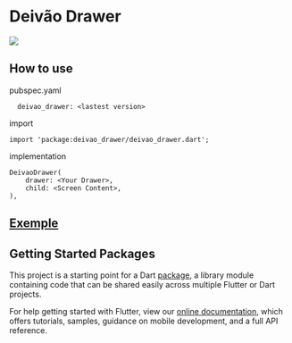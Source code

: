 # Deivão Drawer
![](https://github.com/davidsdearaujo/deivao_drawer/raw/master/exemple.gif)

## How to use
pubspec.yaml
```
  deivao_drawer: <lastest version>
```

import
```
import 'package:deivao_drawer/deivao_drawer.dart';
```

implementation
```
DeivaoDrawer(
    drawer: <Your Drawer>,
    child: <Screen Content>,
),
```

## [Exemple](https://github.com/davidsdearaujo/deivao_drawer/tree/master/example)

## Getting Started Packages

This project is a starting point for a Dart
[package](https://flutter.io/developing-packages/),
a library module containing code that can be shared easily across
multiple Flutter or Dart projects.

For help getting started with Flutter, view our 
[online documentation](https://flutter.io/docs), which offers tutorials, 
samples, guidance on mobile development, and a full API reference.
